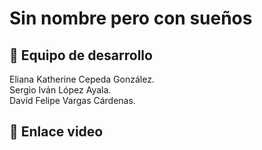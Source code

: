 # Sin nombre pero con sueños 
## 👥 Equipo de desarrollo
Eliana Katherine Cepeda González.  
Sergio Iván López Ayala.  
David Felipe Vargas Cárdenas.  

## 📢 Enlace video
